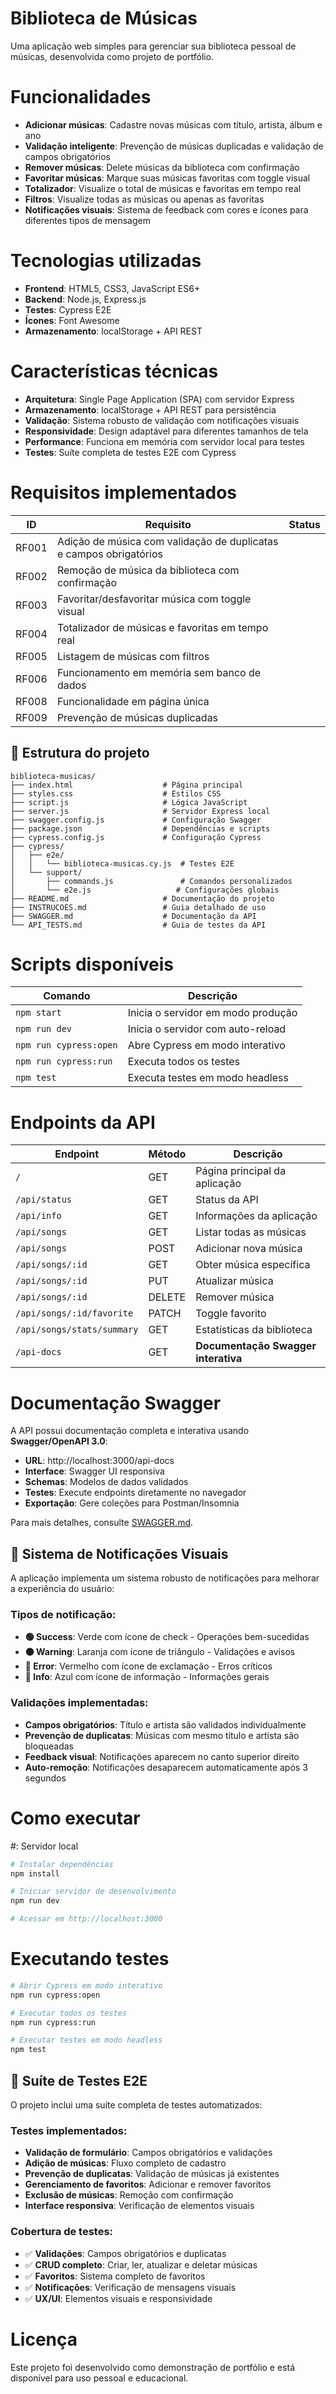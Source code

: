 #  Biblioteca de Músicas

Uma aplicação web simples para gerenciar sua biblioteca pessoal de músicas, desenvolvida como projeto de portfólio.

# Funcionalidades

- **Adicionar músicas**: Cadastre novas músicas com título, artista, álbum e ano
- **Validação inteligente**: Prevenção de músicas duplicadas e validação de campos obrigatórios
- **Remover músicas**: Delete músicas da biblioteca com confirmação
- **Favoritar músicas**: Marque suas músicas favoritas com toggle visual
- **Totalizador**: Visualize o total de músicas e favoritas em tempo real
- **Filtros**: Visualize todas as músicas ou apenas as favoritas
- **Notificações visuais**: Sistema de feedback com cores e ícones para diferentes tipos de mensagem



# Tecnologias utilizadas

- **Frontend**: HTML5, CSS3, JavaScript ES6+
- **Backend**: Node.js, Express.js
- **Testes**: Cypress E2E
- **Ícones**: Font Awesome
- **Armazenamento**: localStorage + API REST

# Características técnicas

- **Arquitetura**: Single Page Application (SPA) com servidor Express
- **Armazenamento**: localStorage + API REST para persistência
- **Validação**: Sistema robusto de validação com notificações visuais
- **Responsividade**: Design adaptável para diferentes tamanhos de tela
- **Performance**: Funciona em memória com servidor local para testes
- **Testes**: Suíte completa de testes E2E com Cypress

# Requisitos implementados

| ID | Requisito | Status |
|----|-----------|---------|
| RF001 | Adição de música com validação de duplicatas e campos obrigatórios |
| RF002 | Remoção de música da biblioteca com confirmação |
| RF003 | Favoritar/desfavoritar música com toggle visual |
| RF004 | Totalizador de músicas e favoritas em tempo real |
| RF005 | Listagem de músicas com filtros |
| RF006 | Funcionamento em memória sem banco de dados |
| RF008 | Funcionalidade em página única |
| RF009 | Prevenção de músicas duplicadas | 



## 📁 Estrutura do projeto

```
biblioteca-musicas/
├── index.html                    # Página principal
├── styles.css                    # Estilos CSS
├── script.js                     # Lógica JavaScript
├── server.js                     # Servidor Express local
├── swagger.config.js             # Configuração Swagger
├── package.json                  # Dependências e scripts
├── cypress.config.js             # Configuração Cypress
├── cypress/
│   ├── e2e/
│   │   └── biblioteca-musicas.cy.js  # Testes E2E
│   └── support/
│       ├── commands.js               # Comandos personalizados
│       └── e2e.js                   # Configurações globais
├── README.md                     # Documentação do projeto
├── INSTRUCOES.md                 # Guia detalhado de uso
├── SWAGGER.md                    # Documentação da API
└── API_TESTS.md                  # Guia de testes da API
```






# Scripts disponíveis

| Comando | Descrição |
|---------|-----------|
| `npm start` | Inicia o servidor em modo produção |
| `npm run dev` | Inicia o servidor com auto-reload |
| `npm run cypress:open` | Abre Cypress em modo interativo |
| `npm run cypress:run` | Executa todos os testes |
| `npm test` | Executa testes em modo headless |

# Endpoints da API

| Endpoint | Método | Descrição |
|----------|--------|-----------|
| `/` | GET | Página principal da aplicação |
| `/api/status` | GET | Status da API |
| `/api/info` | GET | Informações da aplicação |
| `/api/songs` | GET | Listar todas as músicas |
| `/api/songs` | POST | Adicionar nova música |
| `/api/songs/:id` | GET | Obter música específica |
| `/api/songs/:id` | PUT | Atualizar música |
| `/api/songs/:id` | DELETE | Remover música |
| `/api/songs/:id/favorite` | PATCH | Toggle favorito |
| `/api/songs/stats/summary` | GET | Estatísticas da biblioteca |
| `/api-docs` | GET | **Documentação Swagger interativa** |




# Documentação Swagger

A API possui documentação completa e interativa usando **Swagger/OpenAPI 3.0**:

- **URL**: http://localhost:3000/api-docs
- **Interface**: Swagger UI responsiva
- **Schemas**: Modelos de dados validados
- **Testes**: Execute endpoints diretamente no navegador
- **Exportação**: Gere coleções para Postman/Insomnia

Para mais detalhes, consulte [SWAGGER.md](./SWAGGER.md).

## 🎨 Sistema de Notificações Visuais

A aplicação implementa um sistema robusto de notificações para melhorar a experiência do usuário:

### **Tipos de notificação:**
- **🟢 Success**: Verde com ícone de check - Operações bem-sucedidas
- **🟠 Warning**: Laranja com ícone de triângulo - Validações e avisos
- **🔴 Error**: Vermelho com ícone de exclamação - Erros críticos
- **🔵 Info**: Azul com ícone de informação - Informações gerais

### **Validações implementadas:**
- **Campos obrigatórios**: Título e artista são validados individualmente
- **Prevenção de duplicatas**: Músicas com mesmo título e artista são bloqueadas
- **Feedback visual**: Notificações aparecem no canto superior direito
- **Auto-remoção**: Notificações desaparecem automaticamente após 3 segundos

# Como executar

#: Servidor local 
```bash
# Instalar dependências
npm install

# Iniciar servidor de desenvolvimento
npm run dev

# Acessar em http://localhost:3000
```

# Executando testes

```bash
# Abrir Cypress em modo interativo
npm run cypress:open

# Executar todos os testes
npm run cypress:run

# Executar testes em modo headless
npm test
```

## 🧪 Suíte de Testes E2E

O projeto inclui uma suíte completa de testes automatizados:

### **Testes implementados:**
- **Validação de formulário**: Campos obrigatórios e validações
- **Adição de músicas**: Fluxo completo de cadastro
- **Prevenção de duplicatas**: Validação de músicas já existentes
- **Gerenciamento de favoritos**: Adicionar e remover favoritos
- **Exclusão de músicas**: Remoção com confirmação
- **Interface responsiva**: Verificação de elementos visuais

### **Cobertura de testes:**
- ✅ **Validações**: Campos obrigatórios e duplicatas
- ✅ **CRUD completo**: Criar, ler, atualizar e deletar músicas
- ✅ **Favoritos**: Sistema completo de favoritos
- ✅ **Notificações**: Verificação de mensagens visuais
- ✅ **UX/UI**: Elementos visuais e responsividade

# Licença

Este projeto foi desenvolvido como demonstração de portfólio e está disponível para uso pessoal e educacional.